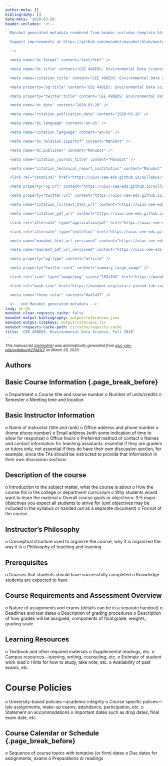 ```yaml
---
author-meta: []
bibliography: []
date-meta: '2020-03-26'
header-includes: '<!--

  Manubot generated metadata rendered from header-includes-template.html.

  Suggest improvements at https://github.com/manubot/manubot/blob/master/manubot/process/header-includes-template.html

  -->

  <meta name="dc.format" content="text/html" />

  <meta name="dc.title" content="CEE 498EDS: Environmental Data Science, Fall 2020" />

  <meta name="citation_title" content="CEE 498EDS: Environmental Data Science, Fall 2020" />

  <meta property="og:title" content="CEE 498EDS: Environmental Data Science, Fall 2020" />

  <meta property="twitter:title" content="CEE 498EDS: Environmental Data Science, Fall 2020" />

  <meta name="dc.date" content="2020-03-26" />

  <meta name="citation_publication_date" content="2020-03-26" />

  <meta name="dc.language" content="en-US" />

  <meta name="citation_language" content="en-US" />

  <meta name="dc.relation.ispartof" content="Manubot" />

  <meta name="dc.publisher" content="Manubot" />

  <meta name="citation_journal_title" content="Manubot" />

  <meta name="citation_technical_report_institution" content="Manubot" />

  <link rel="canonical" href="https://uiuc-cee-eds.github.io/syllabus/" />

  <meta property="og:url" content="https://uiuc-cee-eds.github.io/syllabus/" />

  <meta property="twitter:url" content="https://uiuc-cee-eds.github.io/syllabus/" />

  <meta name="citation_fulltext_html_url" content="https://uiuc-cee-eds.github.io/syllabus/" />

  <meta name="citation_pdf_url" content="https://uiuc-cee-eds.github.io/syllabus/manuscript.pdf" />

  <link rel="alternate" type="application/pdf" href="https://uiuc-cee-eds.github.io/syllabus/manuscript.pdf" />

  <link rel="alternate" type="text/html" href="https://uiuc-cee-eds.github.io/syllabus/v/27ad1c779ef261e0d2379de380f45e6b27f6abd5/" />

  <meta name="manubot_html_url_versioned" content="https://uiuc-cee-eds.github.io/syllabus/v/27ad1c779ef261e0d2379de380f45e6b27f6abd5/" />

  <meta name="manubot_pdf_url_versioned" content="https://uiuc-cee-eds.github.io/syllabus/v/27ad1c779ef261e0d2379de380f45e6b27f6abd5/manuscript.pdf" />

  <meta property="og:type" content="article" />

  <meta property="twitter:card" content="summary_large_image" />

  <link rel="icon" type="image/png" sizes="192x192" href="https://manubot.org/favicon-192x192.png" />

  <link rel="mask-icon" href="https://manubot.org/safari-pinned-tab.svg" color="#ad1457" />

  <meta name="theme-color" content="#ad1457" />

  <!-- end Manubot generated metadata -->'
lang: en-US
manubot-clear-requests-cache: false
manubot-output-bibliography: output/references.json
manubot-output-citekeys: output/citations.tsv
manubot-requests-cache-path: ci/cache/requests-cache
title: 'CEE 498EDS: Environmental Data Science, Fall 2020'
...
```







<small><em>
This manuscript
([permalink](https://uiuc-cee-eds.github.io/syllabus/v/27ad1c779ef261e0d2379de380f45e6b27f6abd5/))
was automatically generated
from [uiuc-cee-eds/syllabus@27ad1c7](https://github.com/uiuc-cee-eds/syllabus/tree/27ad1c779ef261e0d2379de380f45e6b27f6abd5)
on March 26, 2020.
</em></small>

## Authors





## Basic Course Information {.page_break_before}

o Department
o Course title and course number
o Number of units/credits
o Semester
o Meeting time and location

## Basic Instructor Information
o Name of instructor (title and rank)
o Office address and phone number
o (home phone number)
o Email address (with some indication of time to allow for response)
o Office hours
o Preferred method of contact
o Names and contact information for teaching assistants: essential if they are graders or
tutors only, not essential if they do have their own discussion section, for example, since
the TAs should be instructed to provide that information in their own discussion
sections

## Description of the course
o Introduction to the subject matter, what the course is about
o How the course fits in the college or department curriculum
o Why students would want to learn the material
o Overall course goals or objectives: 3-5 major objectives you expect all students to
strive for (unit objectives may be included in the syllabus or handed out as a separate
document)
o Format of the course

## Instructor’s Philosophy
o Conceptual structure used to organize the course, why it is organized the way it is
o Philosophy of teaching and learning

## Prerequisites
o Courses that students should have successfully completed
o Knowledge students are expected to have

## Course Requirements and Assessment Overview
o Nature of assignments and exams (details can be in a separate handout)
o Deadlines and test dates
o Description of grading procedures
o Description of how grades will be assigned, components of final grade, weights,
grading scale

## Learning Resources
o Textbook and other required materials
o Supplemental readings, etc.
o Campus resources—tutoring, writing, counseling, etc.
o Estimate of student work load
o Hints for how to study, take note, etc.
o Availability of past exams, etc.

# Course Policies
o University-based policies—academic integrity
o Course specific polices—late assignments, make-up exams, attendance,
participation, etc.
o Statement on accommodations
o Important dates such as drop dates, final exam date, etc.


## Course Calendar or Schedule {.page_break_before}

o Sequence of course topics with tentative (or firm) dates
o Due dates for assignments, exams
o Preparations or readings
